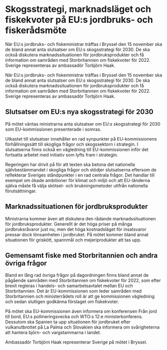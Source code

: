 # Skogsstrategi, marknadsläget och fiskekvoter på EU:s jordbruks- och fiskerådsmöte

När EU:s jordbruks- och fiskeministrar träffas i Bryssel den 15 november ska de bland annat anta slutsatser om EU:s skogsstrategi för 2030. De ska också diskutera marknadssituationen för jordbruksprodukter och få information om samråden med Storbritannien om fiskekvoter för 2022. Sverige representeras av ambassadör Torbjörn Haak.

När EU:s jordbruks- och fiskeministrar träffas i Bryssel den 15 november ska de bland annat anta slutsatser om EU:s skogsstrategi för 2030. De ska också diskutera marknadssituationen för jordbruksprodukter och få information om samråden med Storbritannien om fiskekvoter för 2022. Sverige representeras av ambassadör Torbjörn Haak.

## Slutsatser om EU:s nya skogsstrategi för 2030

På mötet väntas ministrarna anta slutsatser om EU:s skogsstrategi för 2030 som EU-kommissionen presenterade i somras.

Utkastet till slutsatser innehåller en rad synpunkter på EU-kommissionens förhållningssätt till skogliga frågor och skogssektorn i strategin. I slutsatserna finns också en vägledning till EU-kommissionen inför det fortsatta arbetet med initiativ som lyfts fram i strategin.

Regeringen har drivit på för att texten ska betona det nationella självbestämmandet i skogliga frågor och stödjer slutsatserna eftersom de reflekterar Sveriges ståndpunkter i en rad centrala frågor. Det handlar till exempel om ökade ambitioner för klimat och miljö och att EU-länderna själva måste få välja skötsel- och brukningsmetoder utifrån nationella förutsättningar.

## Marknadssituationen för jordbruksprodukter

Ministrarna kommer även att diskutera den rådande marknadssituationen för jordbruksprodukter. Generellt är det höga priser på många jordbruksråvaror just nu, men det höga kostnadsläget för insatsvaror pressar dock lönsamheten i jordbruket. På mötet kommer bland annat situationen för griskött, spannmål och mejeriprodukter att tas upp.

## Gemensamt fiske med Storbritannien och andra övriga frågor

Bland en lång rad övriga frågor på dagordningen finns bland annat de pågående samråden med Storbritannien om fiskekvoter för 2022, som efter brexit regleras i handels- och samarbetsavtalet mellan EU och Storbritannien. Det är EU-kommissionen som leder samråden med Storbritannien och ministerrådets roll är att ge kommissionen vägledning och sedan slutligen godkänna förslaget om fiskekvoter.

På mötet ska EU-kommissionen även informera om konferensen Från jord till bord, EU:s pollineringsvecka och WTO:s 12:e ministerkonferens. Dessutom ska Spanien ta upp situationen för jordbruket efter vulkanutbrottet på La Palma och Slovakien ska informera om svårigheterna att hantera björn- och vargstammarna i landet.

Ambassadör Torbjörn Haak representerar Sverige på mötet i Bryssel.
